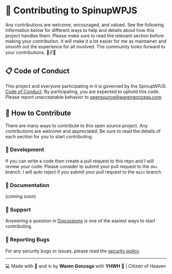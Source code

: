 # 🎯 Contributing to SpinupWPJS

Any contributions are welcome, encouraged, and valued. See the following information below for different ways to help and details about how this project handles them. Please make sure to read the relevant section before making your contribution. It will make it a lot easier for me as maintainer and smooth out the experience for all involved. The community looks forward to your contributions. 🎉✌✨

## 📋 Code of Conduct

This project and everyone participating in it is governed by the SpinupWPJS [Code of Conduct](https://github.com/warengonzaga/spinupwp.js/blob/master/CODE_OF_CONDUCT.md). By participating, you are expected to uphold this code. Please report unacceptable behavior to <opensource@warengonzaga.com>.

## 💖 How to Contribute

There are many ways to contribute to this open source project. Any contributions are welcome and appreciated. Be sure to read the details of each section for you to start contributing.

### 🧬 Development

If you can write a code then create a pull request to this repo and I will review your code. Please consider to submit your pull request to the ```dev``` branch. I will auto reject if you submit your pull request to the ```main``` branch.

### 📖 Documentation

(coming soon)

### 🧰 Support

Answering a question in [Discussions](https://github.com/warengonzaga/spinupwp.js/discussions) is one of the easiest ways to start contributing.

### 🐞 Reporting Bugs

For any security bugs or issues, please read the [security policy](./SECURITY.md).

---

💻 Made with 💖 and ☕ by **Waren Gonzaga** with **YHWH** 🙏 | Citizen of Heaven
